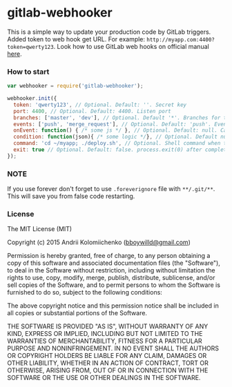 # gitlab-webhooker

This is a simple way to update your production code by GitLab triggers.
Added token to web hook get URL. For example: `http://myapp.com:4400?token=qwerty123`. Look how to use GitLab web hooks on official manual [here](https://gitlab.com/gitlab-org/gitlab-ce/blob/master/doc/web_hooks/web_hooks.md).

### How to start

```javascript
var webhooker = require('gitlab-webhooker');

webhooker.init({
  token: 'qwerty123', // Optional. Default: ''. Secret key
  port: 4400, // Optional. Default: 4400. Listen port
  branches: ['master', 'dev'], // Optional. Default '*'. Branches for track
  events: ['push', 'merge_request'], // Optional. Default: 'push'. Event list for track
  onEvent: function() { /* some js */ }, // Optional. Default: null. Call before exec command
  condition: function(json){ /* some logic */}, // Optional. Default null. Called to check weather to execute onEvent or not. Use the json from the gitlab request to check some logic.
  command: 'cd ~/myapp; ./deploy.sh', // Optional. Shell command when triggered
  exit: true // Optional. Default: false. process.exit(0) after complete command (if you use Docker)
});
```

### NOTE

If you use forever don't forget to use `.foreverignore` file with `**/.git/**`.
This will save you from false code restarting.

### License

The MIT License (MIT)

Copyright (c) 2015 Andrii Kolomiichenko (bboywilld@gmail.com)

Permission is hereby granted, free of charge, to any person obtaining a copy
of this software and associated documentation files (the "Software"), to deal
in the Software without restriction, including without limitation the rights
to use, copy, modify, merge, publish, distribute, sublicense, and/or sell
copies of the Software, and to permit persons to whom the Software is
furnished to do so, subject to the following conditions:

The above copyright notice and this permission notice shall be included in all
copies or substantial portions of the Software.

THE SOFTWARE IS PROVIDED "AS IS", WITHOUT WARRANTY OF ANY KIND, EXPRESS OR
IMPLIED, INCLUDING BUT NOT LIMITED TO THE WARRANTIES OF MERCHANTABILITY,
FITNESS FOR A PARTICULAR PURPOSE AND NONINFRINGEMENT. IN NO EVENT SHALL THE
AUTHORS OR COPYRIGHT HOLDERS BE LIABLE FOR ANY CLAIM, DAMAGES OR OTHER
LIABILITY, WHETHER IN AN ACTION OF CONTRACT, TORT OR OTHERWISE, ARISING FROM,
OUT OF OR IN CONNECTION WITH THE SOFTWARE OR THE USE OR OTHER DEALINGS IN THE
SOFTWARE.
